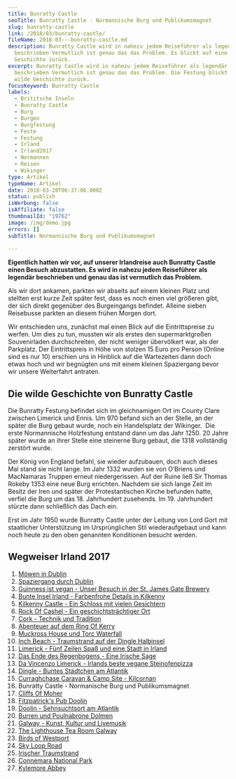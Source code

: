 ```yaml
---
title: Bunratty Castle
seoTitle: Bunratty Castle - Normannische Burg und Publikumsmagnet
slug: bunratty-castle
link: /2018/03/bunratty-castle/
fileName: 2018-03---bunratty-castle.md
description: Bunratty Castle wird in nahezu jedem Reiseführer als legendär
  beschrieben Vermutlich ist genau das das Problem. Es blickt auf eine wilde
  Geschichte zurück.
excerpt: Bunratty Castle wird in nahezu jedem Reiseführer als legendär
  beschrieben Vermutlich ist genau das das Problem. Die Festung blickt auf eine
  wilde Geschichte zurück.
focusKeyword: Bunratty Castle
labels:
  - Brititsche Inseln
  - Bunratty Castle
  - Burg
  - Burgen
  - Burgfestung
  - Feste
  - Festung
  - Irland
  - Irland2017
  - Normannen
  - Reisen
  - Wikinger
type: Artikel
typeName: Artikel
date: 2018-03-28T06:37:06.000Z
status: publish
isWerbung: false
isAffiliate: false
thumbnailId: "19762"
image: /img/demo.jpg
errors: []
subTitle: Normannische Burg und Publikumsmagnet
  
---
```


**Eigentlich hatten wir vor, auf unserer Irlandreise auch Bunratty Castle einen
Besuch abzustatten. Es wird in nahezu jedem Reiseführer als legendär beschrieben
und genau das ist vermutlich das Problem.**

Als wir dort ankamen, parkten wir abseits auf einem kleinen Platz und stellten
erst kurze Zeit später fest, dass es noch einen viel größeren gibt, der sich
direkt gegenüber des Burgeingangs befindet. Alleine sieben Reisebusse parkten an
diesem frühen Morgen dort.

Wir entschieden uns, zunächst mal einen Blick auf die Eintrittspreise zu werfen.
Um dies zu tun, mussten wir als erstes den supermarktgroßen Souvenirladen
durchschreiten, der nicht weniger übervölkert war, als der Parkplatz. Der
Eintrittspreis in Höhe von stolzen 15 Euro pro Person (Online sind es nur 10)
erschien uns in Hinblick auf die Wartezeiten dann doch etwas hoch und wir
begnügten uns mit einem kleinen Spaziergang bevor wir unsere Weiterfahrt
antraten.

## Die wilde Geschichte von Bunratty Castle

Die Bunratty Festung befindet sich im gleichnamigen Ort im County Clare zwischen
Limerick und Ennis. Um 970 befand sich an der Stelle, an der später die Burg
gebaut wurde, noch ein Handelsplatz der Wikinger.  Die erste Normannische
Holzfestung entstand dann um das Jahr 1250. 20 Jahre später wurde an ihrer
Stelle eine steinerne Burg gebaut, die 1318 vollständig zerstört wurde.

Der König von England befahl, sie wieder aufzubauen, doch auch dieses Mal stand
sie nicht lange. Im Jahr 1332 wurden sie von O’Briens und MacNamaras Truppen
erneut niedergerissen. Auf der Ruine ließ Sir Thomas Rokeby 1353 eine neue Burg
errichten. Nachdem sie sich lange Zeit im Besitz der Iren und später der
Protestantischen Kirche befunden hatte, verfiel die Burg um das 18. Jahrhundert
zusehends. Im 19. Jahrhundert stürzte dann schließlich das Dach ein.

Erst im Jahr 1950 wurde Bunratty Castle unter der Leitung von Lord Gort mit
staatlicher Unterstützung im Ursprünglichen Stil wiederaufgebaut und kann noch
heute zu den oben genannten Konditionen besucht werden.

## Wegweiser Irland 2017

1.  [Möwen in Dublin](/2017/10/moewen-in-dublin/)
1.  [Spaziergang durch Dublin](/2017/10/kleiner-spaziergang-durch-dublin/)
1.  [Guinness ist vegan - Unser Besuch in der St. James Gate Brewery](/2017/10/guinness-ist-vegan-brauerei-besuch/)
1.  [Bunte Insel Irland - Farbenfrohe Details in Kilkenny](/2017/11/kilkenny-bunte-insel-irland/)
1.  [Kilkenny Castle - Ein Schloss mit vielen Gesichtern](/2017/11/kilkenny-castle/)
1.  [Rock Of Cashel - Ein geschichtsträchtiger Ort](/2017/11/rock-of-cashel/)
1.  [Cork - Technik und Tradition](/2017/12/cork/)
1.  [Abenteuer auf dem Ring Of Kerry](/2018/01/ring-of-kerry/)
1.  [Muckross House und Torc Waterfall](/2018/02/muckross-house-und-torc-waterfall-irland/)
1.  [Inch Beach - Traumstrand auf der Dingle Halbinsel](/2018/02/lieblingsstrand-inch-beach/)
1.  [Limerick - Fünf Zeilen Spaß und eine Stadt in Irland](/2018/02/limerick/)
1.  [Das Ende des Regenbogens - Eine Irische Sage](/2018/02/das-ende-des-regenbogens/)
1.  [Da Vincenzo Limerick - Irlands beste vegane Steinofenpizza](/2018/03/da-vincenzo-limerick/)
1.  [Dingle - Buntes Städtchen am Atlantik](/2018/03/dingle/)
1.  [Curraghchase Caravan &amp; Camp Site - Kilcornan](/2018/03/curraghchase-caravan-camp-site/)
1.  Bunratty Castle - Normanische Burg und Publikumsmagnet
1.  [Cliffs Of Moher](/2018/04/cliffs-of-moher/)
1.  [Fitzpatrick's Pub Doolin](/2018/04/fitzpatricks-pub-doolin/)
1.  [Doolin - Sehnsuchtsort am Atlantik](/2018/04/doolin/)
1.  [Burren und Poulnabrone Dolmen](/2018/04/poulnabrone-dolmen-burren/)
1.  [Galway - Kunst, Kultur und Livemusik](/2018/04/galway/)
1.  [The Lighthouse Tea Room Galway](/2018/05/the-lighthouse-tea-room-galway/)
1.  [Birds of Westport](/2018/05/birds-of-westport/)
1.  [Sky Loop Road](/2018/05/sky-loop-road-clifden/)
1.  [Irischer Traumstrand](/2018/05/irischer-traumstrand/)
1.  [Connemara National Park](/2018/05/connemara-national-park/)
1.  [Kylemore Abbey](/2018/05/kylemore-abbey/)

  